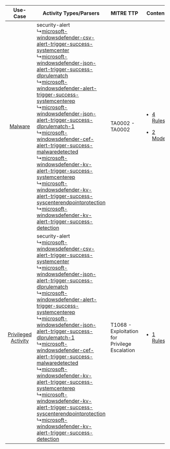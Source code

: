 |    Use-Case    | Activity Types/Parsers    | MITRE TTP    | Content    |
|:----:| ---- | ---- | ---- |
|    [Malware](../../../UseCases/uc_malware.md)    |  security-alert<br> ↳[microsoft-windowsdefender-csv-alert-trigger-success-systemcenter](Ps/pC_microsoftwindowsdefendercsvalerttriggersuccesssystemcenter.md)<br> ↳[microsoft-windowsdefender-json-alert-trigger-success-dlprulematch](Ps/pC_microsoftwindowsdefenderjsonalerttriggersuccessdlprulematch.md)<br> ↳[microsoft-windowsdefender-alert-trigger-success-systemcenterep](Ps/pC_microsoftwindowsdefenderalerttriggersuccesssystemcenterep.md)<br> ↳[microsoft-windowsdefender-json-alert-trigger-success-dlprulematch-1](Ps/pC_microsoftwindowsdefenderjsonalerttriggersuccessdlprulematch1.md)<br> ↳[microsoft-windowsdefender-cef-alert-trigger-success-malwaredetected](Ps/pC_microsoftwindowsdefendercefalerttriggersuccessmalwaredetected.md)<br> ↳[microsoft-windowsdefender-kv-alert-trigger-success-systemcenterep](Ps/pC_microsoftwindowsdefenderkvalerttriggersuccesssystemcenterep.md)<br> ↳[microsoft-windowsdefender-kv-alert-trigger-success-syscenterendpointprotection](Ps/pC_microsoftwindowsdefenderkvalerttriggersuccesssyscenterendpointprotection.md)<br> ↳[microsoft-windowsdefender-kv-alert-trigger-success-detection](Ps/pC_microsoftwindowsdefenderkvalerttriggersuccessdetection.md)<br> | TA0002 - TA0002<br>    | [<ul><li>4 Rules</li></ul><ul><li>2 Models</li></ul>](RM/r_m_microsoft_windows_defender_Malware.md) |
| [Privileged Activity](../../../UseCases/uc_privileged_activity.md) |  security-alert<br> ↳[microsoft-windowsdefender-csv-alert-trigger-success-systemcenter](Ps/pC_microsoftwindowsdefendercsvalerttriggersuccesssystemcenter.md)<br> ↳[microsoft-windowsdefender-json-alert-trigger-success-dlprulematch](Ps/pC_microsoftwindowsdefenderjsonalerttriggersuccessdlprulematch.md)<br> ↳[microsoft-windowsdefender-alert-trigger-success-systemcenterep](Ps/pC_microsoftwindowsdefenderalerttriggersuccesssystemcenterep.md)<br> ↳[microsoft-windowsdefender-json-alert-trigger-success-dlprulematch-1](Ps/pC_microsoftwindowsdefenderjsonalerttriggersuccessdlprulematch1.md)<br> ↳[microsoft-windowsdefender-cef-alert-trigger-success-malwaredetected](Ps/pC_microsoftwindowsdefendercefalerttriggersuccessmalwaredetected.md)<br> ↳[microsoft-windowsdefender-kv-alert-trigger-success-systemcenterep](Ps/pC_microsoftwindowsdefenderkvalerttriggersuccesssystemcenterep.md)<br> ↳[microsoft-windowsdefender-kv-alert-trigger-success-syscenterendpointprotection](Ps/pC_microsoftwindowsdefenderkvalerttriggersuccesssyscenterendpointprotection.md)<br> ↳[microsoft-windowsdefender-kv-alert-trigger-success-detection](Ps/pC_microsoftwindowsdefenderkvalerttriggersuccessdetection.md)<br> | T1068 - Exploitation for Privilege Escalation<br> | [<ul><li>1 Rules</li></ul>](RM/r_m_microsoft_windows_defender_Privileged_Activity.md)    |